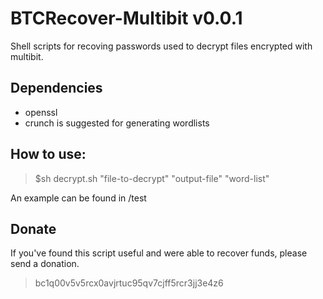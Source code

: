 # BTCRecover-Multibit v0.0.1

Shell scripts for recoving passwords used to decrypt files encrypted with multibit.

## Dependencies

 - openssl
 - crunch is suggested for generating wordlists

## How to use:

> $sh decrypt.sh "file-to-decrypt" "output-file" "word-list"

An example can be found in /test

## Donate

If you've found this script useful and were able to recover funds, please send a donation.

> bc1q00v5v5rcx0avjrtuc95qv7cjff5rcr3jj3e4z6

